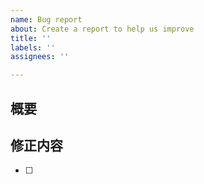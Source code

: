 ```yaml
---
name: Bug report
about: Create a report to help us improve
title: ''
labels: ''
assignees: ''

---
```


## 概要

## 修正内容
- [ ]
